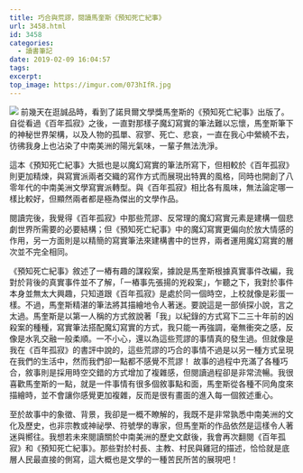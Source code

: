 ```yaml
---
title: 巧合與荒謬，閱讀馬奎斯《預知死亡紀事》
url: 3458.html
id: 3458
categories:
  - 讀書筆記
date: 2019-02-09 16:04:57
tags:
excerpt: 
top_image: https://imgur.com/073hIfR.jpg
---
```


![](https://imgur.com/073hIfR.jpg)
前幾天在逛誠品時，看到了諾貝爾文學獎馬奎斯的《預知死亡紀事》出版了。自從看過《百年孤寂》之後，一直對那樣子魔幻寫實的筆法難以忘懷，馬奎斯筆下的神秘世界架構，以及人物的孤單、寂寥、死亡、悲哀，一直在我心中縈繞不去，彷彿我身上也沾染了中南美洲的陽光氣味，一輩子無法洗淨。

這本《預知死亡紀事》大抵也是以魔幻寫實的筆法所寫下，但相較於《百年孤寂》則更加精煉，與寫實派兩者交織的寫作方式而展現出特異的風格，同時也開創了八零年代的中南美洲文學寫實派轉型。與《百年孤寂》相比各有風味，無法論定哪一樣比較好，但顯然兩者都是極為傑出的文學作品。

閱讀完後，我覺得《百年孤寂》中那些荒謬、反常理的魔幻寫實元素是建構一個悲劇世界所需要的必要結構；但《預知死亡紀事》中的魔幻寫實更偏向於放大情感的作用，另一方面則是以精簡的寫實筆法來建構書中的世界，兩者運用魔幻寫實的層次並不完全相同。

《預知死亡紀事》敘述了一樁有趣的謀殺案，據說是馬奎斯根據真實事件改編，我對於背後的真實事件並不了解，「一樁事先張揚的兇殺案」，乍聽之下，我對於事件本身並無太大興趣，只知道跟《百年孤寂》是處於同一個時空，上校就像是彩蛋一樣。不過，馬奎斯精湛的筆法將其描繪地令人著迷。要說這是一部偵探小說，言之太過。馬奎斯是以第一人稱的方式敘說著「我」以紀錄的方式寫下二三十年前的凶殺案的種種，寫實筆法搭配魔幻寫實的方式，我只能一再強調，毫無衝突之感，反像是水乳交融一般柔順。一不小心，還以為這些荒謬的事情真的發生過。但就像是我在《百年孤寂》的書評中說的，這些荒謬的巧合的事情不過是以另一種方式呈現在我們的生活中，然而我們卻一點都不感覺不荒謬！ 故事的過程中充滿了各種巧合，敘事則是採用時空交錯的方式增加了複雜感，但閱讀過程卻是非常流暢。我很喜歡馬奎斯的一點，就是一件事情有很多個敘事點和面，馬奎斯從各種不同角度來描繪時，並不會讓你感覺更加複雜，反而是很有畫面的進入每一個敘述重心。

至於故事中的象徵、背景，我卻是一概不瞭解的，我既不是非常孰悉中南美洲的文化及歷史，也非宗教或神祕學、符號學的專家，但馬奎斯的作品依然是這樣令人著迷與嚮往。我想若未來閱讀關於中南美洲的歷史文獻後，我會再次翻閱《百年孤寂》和《預知死亡紀事》。那些對於村長、主教、村民與雞冠的描述，恰恰就是底層人民最直接的側寫，這大概也是文學的一種苦民所苦的展現吧！